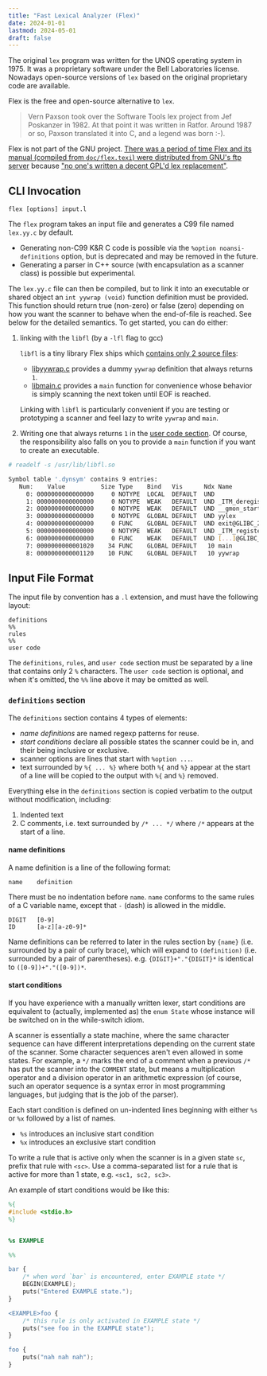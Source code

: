 ```yaml
---
title: "Fast Lexical Analyzer (Flex)"
date: 2024-01-01
lastmod: 2024-05-01
draft: false
---
```


The original `lex` program was written for the UNOS operating system in 1975.
It was a proprietary software under the Bell Laboratories license.
Nowadays open-source versions of `lex` based on the original proprietary code are available.

Flex is the free and open-source alternative to `lex`.

> Vern Paxson took over the Software Tools lex project from Jef Poskanzer in 1982.
> At that point it was written in Ratfor. Around 1987 or so, Paxson translated it into C, and a legend was born :-).

Flex is not part of the GNU project. [There was a period of time Flex and its manual (compiled from `doc/flex.texi`)
were distributed from GNU's ftp server](https://ftp.gnu.org/old-gnu/Manuals/flex-2.5.4/html_mono/flex.html) because
["no one's written a decent GPL'd lex replacement"](https://westes.github.io/flex/manual/Is-flex-GNU-or-not_003f.html#Is-flex-GNU-or-not_003f).

## CLI Invocation

```
flex [options] input.l
```

The `flex` program takes an input file and generates a C99 file named `lex.yy.c` by default.
- Generating non-C99 K&R C code is possible via the `%option noansi-definitions` option, but is deprecated and may be removed in the future.
- Generating a parser in C++ source (with encapsulation as a scanner class) is possible but experimental.

The `lex.yy.c` file can then be compiled, but to link it into an executable or shared object
an `int yywrap (void)` function definition must be provided.
This function should return true (non-zero) or false (zero) depending on
how you want the scanner to behave when the end-of-file is reached.
See below for the detailed semantics.
To get started, you can do either:
1. linking with the `libfl` (by a `-lfl` flag to gcc)

    `libfl` is a tiny library Flex ships which [contains only 2 source files](https://github.com/westes/flex/blob/52c3d81c245f605c0a1129535fb44864d524ac48/src/Makefile.am#L17):
    - [libyywrap.c](https://github.com/westes/flex/blob/master/src/libyywrap.c) provides a dummy `yywrap` definition that always returns `1`.
    - [libmain.c](https://github.com/westes/flex/blob/master/src/libmain.c) provides a `main` function for convenience whose behavior is simply scanning the next token until EOF is reached.

    Linking with `libfl` is particularly convenient if you are testing or prototyping a scanner and feel lazy to write `yywrap` and `main`.

2. Writing one that always returns `1` in the [user code section](#input-file-format). Of course, the responsibility also falls on you to provide a `main` function if you want to create an executable.

```sh
# readelf -s /usr/lib/libfl.so

Symbol table '.dynsym' contains 9 entries:
   Num:    Value          Size Type    Bind   Vis      Ndx Name
     0: 0000000000000000     0 NOTYPE  LOCAL  DEFAULT  UND 
     1: 0000000000000000     0 NOTYPE  WEAK   DEFAULT  UND _ITM_deregisterT[...]
     2: 0000000000000000     0 NOTYPE  WEAK   DEFAULT  UND __gmon_start__
     3: 0000000000000000     0 NOTYPE  GLOBAL DEFAULT  UND yylex
     4: 0000000000000000     0 FUNC    GLOBAL DEFAULT  UND exit@GLIBC_2.2.5 (2)
     5: 0000000000000000     0 NOTYPE  WEAK   DEFAULT  UND _ITM_registerTMC[...]
     6: 0000000000000000     0 FUNC    WEAK   DEFAULT  UND [...]@GLIBC_2.2.5 (2)
     7: 0000000000001020    34 FUNC    GLOBAL DEFAULT   10 main
     8: 0000000000001120    10 FUNC    GLOBAL DEFAULT   10 yywrap

```

## Input File Format

The input file by convention has a `.l` extension, and must have the following layout:

```
definitions
%%
rules
%%
user code
```

The `definitions`, `rules`, and `user code` section must be separated by a line that contains only 2 `%` characters.
The `user code` section is optional, and when it's omitted, the `%%` line above it may be omitted as well.

### `definitions` section

The `definitions` section contains 4 types of elements:
- *name definitions* are named regexp patterns for reuse.
- *start conditions* declare all possible states the scanner could be in, and their being inclusive or exclusive.
- scanner options are lines that start with `%option ...`.
- text surrounded by `%{ ... %}` where both `%{` and `%}` appear at the start of a line will be copied to the output with `%{` and `%}` removed.

Everything else in the `definitions` section is copied verbatim to the output without modification, including:
1. Indented text
2. C comments, i.e. text surrounded by `/* ... */` where `/*` appears at the start of a line.

#### name definitions

A name definition is a line of the following format:

```
name    definition
```

There must be no indentation before `name`.
`name` conforms to the same rules of a C variable name, except that `-` (dash) is allowed in the middle.

```
DIGIT   [0-9]
ID      [a-z][a-z0-9]*
```

Name definitions can be referred to later in the rules section by `{name}` (i.e. surrounded by a pair of curly brace),
which will expand to `(definition)` (i.e. surrounded by a pair of parentheses). e.g. `{DIGIT}+"."{DIGIT}*`  is identical to `([0-9])+"."([0-9])*`.

#### start conditions

If you have experience with a manually written lexer, start conditions are equivalent to (actually, implemented as) the `enum State` whose instance will be switched on in the while-switch idiom.

A scanner is essentially a state machine, where the same character sequence can have different interpretations depending on the current state
of the scanner. Some character sequences aren't even allowed in some states. For example, a `*/` marks the end of a comment when a previous `/*` has put the scanner into the `COMMENT` state, but means a multiplication operator and a division operator in an arithmetic expression
(of course, such an operator sequence is a syntax error in most programming languages, but judging that is the job of the parser).

Each start condition is defined on un-indented lines beginning with either `%s` or `%x` followed by a list of names.
- `%s` introduces an inclusive start condition
- `%x` introduces an exclusive start condition

To write a rule that is active only when the scanner is in a given state `sc`, prefix that rule with `<sc>`.
Use a comma-separated list for a rule that is active for more than 1 state, e.g. `<sc1, sc2, sc3>`.

An example of start conditions would be like this:

```lex
%{
#include <stdio.h>
%}


%s EXAMPLE

%%

bar {
    /* when word `bar` is encountered, enter EXAMPLE state */
    BEGIN(EXAMPLE);
    puts("Entered EXAMPLE state.");
}

<EXAMPLE>foo {
    /* this rule is only activated in EXAMPLE state */
    puts("see foo in the EXAMPLE state");
}

foo {
    puts("nah nah nah");
}
```

```sh
